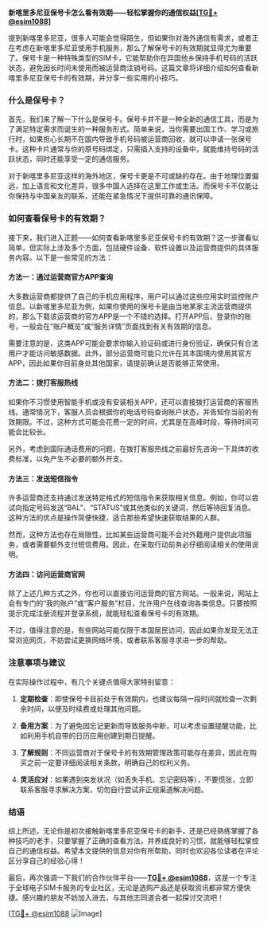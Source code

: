 **新喀里多尼亚保号卡怎么看有效期——轻松掌握你的通信权益[[TG💪+ @esim1088](https://t.me/s/esim1088)]**

提到新喀里多尼亚，很多人可能会觉得陌生，但如果你对海外通信有需求，或者正在考虑在新喀里多尼亚使用手机服务，那么了解保号卡的有效期就显得尤为重要了。保号卡是一种特殊类型的SIM卡，它能帮助你在异国他乡保持手机号码的活跃状态，避免因长时间未使用而被运营商注销号码。这篇文章将详细介绍如何查看新喀里多尼亚保号卡的有效期，并分享一些实用的小技巧。

### 什么是保号卡？

首先，我们来了解一下什么是保号卡。保号卡并不是一种全新的通信工具，而是为了满足特定需求而诞生的一种服务形式。简单来说，当你需要出国工作、学习或旅行时，如果担心长期不在国内导致手机号码被运营商回收，就可以申请一张保号卡。这种卡片通常与你的原号码绑定，只需插入支持的设备中，就能维持号码的活跃状态，同时还能享受一定的通信服务。

对于新喀里多尼亚这样的海外地区，保号卡更是不可或缺的存在。由于地理位置偏远，加上语言和文化差异，很多中国人选择在这里工作或生活。而保号卡不仅能让你保持与中国亲友的联系，还能在紧急情况下提供可靠的通讯保障。

### 如何查看保号卡的有效期？

接下来，我们进入正题——如何查看新喀里多尼亚保号卡的有效期？这一步骤看似简单，但实际上涉及多个方面，包括硬件设备、软件设置以及运营商提供的具体服务内容。以下是一些常见的方法：

#### 方法一：通过运营商官方APP查询

大多数运营商都提供了自己的手机应用程序，用户可以通过这些应用实时监控账户信息。以新喀里多尼亚为例，如果你使用的保号卡是由当地某家主流运营商提供的，那么下载该运营商的官方APP是一个不错的选择。打开APP后，登录你的账号，一般会在“账户概览”或“服务详情”页面找到有关有效期的信息。

需要注意的是，这类APP可能会要求你输入验证码或进行身份验证，确保只有合法用户才能访问敏感数据。此外，部分运营商可能只允许在其本国境内使用其官方APP，因此如果你目前身处其他国家，请提前确认是否能够正常使用。

#### 方法二：拨打客服热线

如果你不习惯使用智能手机或没有安装相关APP，还可以直接拨打运营商的客服热线。通常情况下，客服人员会根据你的电话号码查询账户状态，并告知你当前的有效期限。不过，这种方式可能会花费一定的时间，尤其是在高峰时段，等待时间可能会比较长。

另外，考虑到国际通话费用的问题，在拨打客服热线之前最好先咨询一下具体的收费标准，以免产生不必要的额外开支。

#### 方法三：发送短信指令

许多运营商还支持通过发送特定格式的短信指令来获取相关信息。例如，你可以尝试向指定号码发送“BAL”、“STATUS”或其他类似的关键词，然后等待回复消息。这种方法的优点是操作简便快捷，适合那些希望快速获取结果的人群。

然而，这种方法也存在局限性，比如某些运营商可能不会对外籍用户提供此项服务，或者需要额外支付短信费用。因此，在采取行动前务必仔细阅读相关的使用说明。

#### 方法四：访问运营商官网

除了上述几种方式之外，你也可以直接访问运营商的官方网站。一般来说，网站上会有专门的“我的账户”或“客户服务”栏目，允许用户在线查询各类信息。只要按照提示完成注册流程并登录系统，就能轻松查看保号卡的有效期。

不过，值得注意的是，有些网站可能仅限于本国居民访问，因此如果你发现无法正常浏览网页，不妨尝试更换网络环境，或者联系客服寻求进一步的帮助。

### 注意事项与建议

在实际操作过程中，有几个关键点值得大家特别留意：

1. **定期检查**：即使保号卡目前处于有效期内，也建议每隔一段时间就检查一次剩余时间，以便及时续费或处理其他问题。
   
2. **备用方案**：为了避免因忘记更新而导致服务中断，可以考虑设置提醒功能，比如利用手机自带的日历应用创建到期日提醒。

3. **了解规则**：不同运营商对于保号卡的有效期管理政策可能存在差异，因此在购买之前一定要详细阅读相关条款，明确自己的权利义务。

4. **灵活应对**：如果遇到突发状况（如丢失手机、忘记密码等），不要慌张，立即联系客服寻求解决方案，切勿自行尝试非正规渠道解决问题。

### 结语

综上所述，无论你是初次接触新喀里多尼亚保号卡的新手，还是已经熟练掌握了各种技巧的老手，只要掌握了正确的查看方法，并养成良好的习惯，就能够轻松掌控自己的通信权益。希望本文提供的信息对你有所帮助，同时也欢迎各位读者在评论区分享自己的经验心得！

最后，再次强调一下我们的合作伙伴平台——**[TG💪+ @esim1088](https://t.me/s/esim1088)**，这是一个专注于全球电子SIM卡服务的专业社区，无论是选购产品还是获取资讯都非常方便快捷。感兴趣的朋友不妨加入进去，与其他志同道合者一起探讨交流吧！

[[TG💪+ @esim1088](https://t.me/s/esim1088) ![Image](https://i.postimg.cc/4NQfJmqS/Snipaste-2025-05-13-00-14-12.png)]